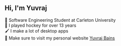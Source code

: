 ## Hi, I'm Yuvraj

🧠 Software Engineering Student at Carleton University<br/>
🏒 I played hockey for over 13 years<br/>
🖌️ I make a lot of desktop apps<br/>
📱 Make sure to visit my personal website [Yuvraj Bains](https://www.yuvrajbains.ca/)
